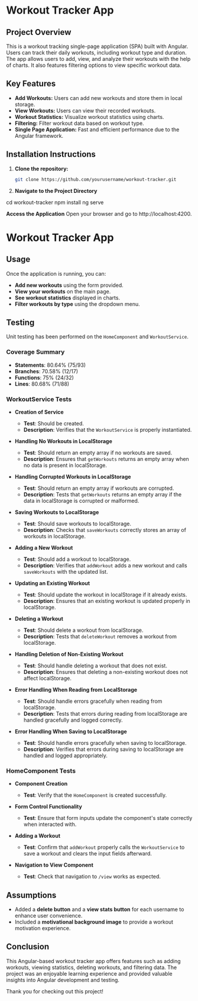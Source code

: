 # Workout Tracker App

## Project Overview

This is a workout tracking single-page application (SPA) built with Angular. Users can track their daily workouts, including workout type and duration. The app allows users to add, view, and analyze their workouts with the help of charts. It also features filtering options to view specific workout data.

## Key Features

- **Add Workouts:** Users can add new workouts and store them in local storage.
- **View Workouts:** Users can view their recorded workouts.
- **Workout Statistics:** Visualize workout statistics using charts.
- **Filtering:** Filter workout data based on workout type.
- **Single Page Application:** Fast and efficient performance due to the Angular framework.

## Installation Instructions

1. **Clone the repository:**
   ```bash
   git clone https://github.com/yourusername/workout-tracker.git
2. **Navigate to the Project Directory**

cd workout-tracker
npm install
ng serve

**Access the Application**
Open your browser and go to http://localhost:4200.
    
# Workout Tracker App

## Usage

Once the application is running, you can:

- **Add new workouts** using the form provided.
- **View your workouts** on the main page.
- **See workout statistics** displayed in charts.
- **Filter workouts by type** using the dropdown menu.

## Testing

Unit testing has been performed on the `HomeComponent` and `WorkoutService`.

### Coverage Summary

- **Statements**: 80.64% (75/93)
- **Branches**: 70.58% (12/17)
- **Functions**: 75% (24/32)
- **Lines**: 80.68% (71/88)

### WorkoutService Tests

- **Creation of Service**
  - **Test**: Should be created.
  - **Description**: Verifies that the `WorkoutService` is properly instantiated.

- **Handling No Workouts in LocalStorage**
  - **Test**: Should return an empty array if no workouts are saved.
  - **Description**: Ensures that `getWorkouts` returns an empty array when no data is present in localStorage.

- **Handling Corrupted Workouts in LocalStorage**
  - **Test**: Should return an empty array if workouts are corrupted.
  - **Description**: Tests that `getWorkouts` returns an empty array if the data in localStorage is corrupted or malformed.

- **Saving Workouts to LocalStorage**
  - **Test**: Should save workouts to localStorage.
  - **Description**: Checks that `saveWorkouts` correctly stores an array of workouts in localStorage.

- **Adding a New Workout**
  - **Test**: Should add a workout to localStorage.
  - **Description**: Verifies that `addWorkout` adds a new workout and calls `saveWorkouts` with the updated list.

- **Updating an Existing Workout**
  - **Test**: Should update the workout in localStorage if it already exists.
  - **Description**: Ensures that an existing workout is updated properly in localStorage.

- **Deleting a Workout**
  - **Test**: Should delete a workout from localStorage.
  - **Description**: Tests that `deleteWorkout` removes a workout from localStorage.

- **Handling Deletion of Non-Existing Workout**
  - **Test**: Should handle deleting a workout that does not exist.
  - **Description**: Ensures that deleting a non-existing workout does not affect localStorage.

- **Error Handling When Reading from LocalStorage**
  - **Test**: Should handle errors gracefully when reading from localStorage.
  - **Description**: Tests that errors during reading from localStorage are handled gracefully and logged correctly.

- **Error Handling When Saving to LocalStorage**
  - **Test**: Should handle errors gracefully when saving to localStorage.
  - **Description**: Verifies that errors during saving to localStorage are handled and logged appropriately.

### HomeComponent Tests

- **Component Creation**
  - **Test**: Verify that the `HomeComponent` is created successfully.

- **Form Control Functionality**
  - **Test**: Ensure that form inputs update the component's state correctly when interacted with.

- **Adding a Workout**
  - **Test**: Confirm that `addWorkout` properly calls the `WorkoutService` to save a workout and clears the input fields afterward.

- **Navigation to View Component**
  - **Test**: Check that navigation to `/view` works as expected.

## Assumptions

- Added a **delete button** and a **view stats button** for each username to enhance user convenience.
- Included a **motivational background image** to provide a workout motivation experience.

## Conclusion

This Angular-based workout tracker app offers features such as adding workouts, viewing statistics, deleting workouts, and filtering data. The project was an enjoyable learning experience and provided valuable insights into Angular development and testing.

Thank you for checking out this project!
